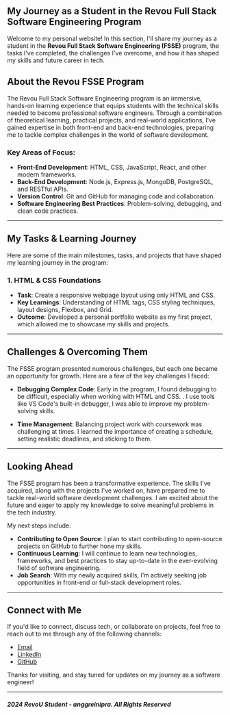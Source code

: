 ## My Journey as a Student in the Revou Full Stack Software Engineering Program

Welcome to my personal website! In this section, I'll share my journey as a student in the **Revou Full Stack Software Engineering (FSSE)** program, the tasks I've completed, the challenges I've overcome, and how it has shaped my skills and future career in tech.

## About the Revou FSSE Program

The Revou Full Stack Software Engineering program is an immersive, hands-on learning experience that equips students with the technical skills needed to become professional software engineers. Through a combination of theoretical learning, practical projects, and real-world applications, I’ve gained expertise in both front-end and back-end technologies, preparing me to tackle complex challenges in the world of software development.

### Key Areas of Focus:
- **Front-End Development**: HTML, CSS, JavaScript, React, and other modern frameworks.
- **Back-End Development**: Node.js, Express.js, MongoDB, PostgreSQL, and RESTful APIs.
- **Version Control**: Git and GitHub for managing code and collaboration.
- **Software Engineering Best Practices**: Problem-solving, debugging, and clean code practices.

---

## My Tasks & Learning Journey

Here are some of the main milestones, tasks, and projects that have shaped my learning journey in the program:

### 1. **HTML & CSS Foundations**
   - **Task**: Create a responsive webpage layout using only HTML and CSS.
   - **Key Learnings**: Understanding of HTML tags, CSS styling techniques, layout designs, Flexbox, and Grid.
   - **Outcome**: Developed a personal portfolio website as my first project, which allowed me to showcase my skills and projects.

<!-- ### 2. **JavaScript Programming**
   - **Task**: Build interactive web elements such as buttons, forms, and dynamic content.
   - **Key Learnings**: Mastery of JavaScript syntax, DOM manipulation, events, and control flow.
   - **Outcome**: Built a simple to-do app that involved CRUD (Create, Read, Update, Delete) operations.

### 3. **ReactJS & Front-End Frameworks**
   - **Task**: Develop a single-page application (SPA) with React.
   - **Key Learnings**: Component-based architecture, JSX, React hooks (useState, useEffect), state management, and routing.
   - **Outcome**: Built a weather app that consumes a public API, displaying weather data dynamically based on user input.

### 4. **Back-End Development with Node.js**
   - **Task**: Develop a RESTful API with Node.js and Express.
   - **Key Learnings**: Setting up a server, routing, handling HTTP requests (GET, POST, PUT, DELETE), and connecting to a database.
   - **Outcome**: Built an API for a task manager app that stores data in a MongoDB database.

### 5. **Databases: SQL & NoSQL**
   - **Task**: Create and interact with databases (MongoDB and PostgreSQL) for storing and retrieving data.
   - **Key Learnings**: Database schema design, CRUD operations, and querying data.
   - **Outcome**: Designed and integrated a PostgreSQL database for an e-commerce app with user authentication and product management.

### 6. **Version Control with Git & GitHub**
   - **Task**: Learn Git for version control and collaboration.
   - **Key Learnings**: Branching, commits, pull requests, and resolving merge conflicts.
   - **Outcome**: Contributed to team projects using GitHub, participated in code reviews, and learned collaborative coding practices.

### 7. **Final Capstone Project**
   - **Task**: Build a full-stack application that integrates all the technologies learned in the program.
   - **Key Learnings**: End-to-end development from front-end to back-end, deployment, and version control.
   - **Outcome**: Developed a job board platform where users can post job listings, search for jobs, and apply directly via the website. -->

---

## Challenges & Overcoming Them

The FSSE program presented numerous challenges, but each one became an opportunity for growth. Here are a few of the key challenges I faced:

- **Debugging Complex Code**: Early in the program, I found debugging to be difficult, especially when working with HTML and CSS. <!-- - **Yet Learn Module of JavaScript and Node.js. Through persistence and learning debugging techniques like using `console.log`  -->. I use tools like VS Code's built-in debugger, I was able to improve my problem-solving skills.
  
 - **Time Management**: Balancing project work with coursework was challenging at times. I learned the importance of creating a schedule, setting realistic deadlines, and sticking to them. <!--Utilizing tools like Trello and Notion helped me stay organized and focused. -->

<!-- - **Working on Team Projects**: Collaboration with peers during team projects helped me develop my communication and teamwork skills. I learned how to handle differing opinions, resolve conflicts, and manage tasks efficiently within a team setting. -->

---

## Looking Ahead

The FSSE program has been a transformative experience. The skills I've acquired, along with the projects I've worked on, have prepared me to tackle real-world software development challenges. I am excited about the future and eager to apply my knowledge to solve meaningful problems in the tech industry.

My next steps include:
- **Contributing to Open Source**: I plan to start contributing to open-source projects on GitHub to further hone my skills.
- **Continuous Learning**: I will continue to learn new technologies, frameworks, and best practices to stay up-to-date in the ever-evolving field of software engineering.
- **Job Search**: With my newly acquired skills, I’m actively seeking job opportunities in front-end or full-stack development roles.

---

## Connect with Me

If you'd like to connect, discuss tech, or collaborate on projects, feel free to reach out to me through any of the following channels:

- [Email](mailto:anggreinipra@gmail.com)
- [LinkedIn](https://www.linkedin.com/in/anggreinipra/)
- [GitHub](https://github.com/anggreinipra)

Thanks for visiting, and stay tuned for updates on my journey as a software engineer!

---
##### 2024 RevoU Student - anggreinipra. All Rights Reserved

<!-- Summary:
Intro: Gives a brief overview of the Revou FSSE program and its goals.
Tasks and Learning Journey: Breaks down major tasks and projects I've worked on, detailing what I've learned and the outcomes.
Challenges: Discusses the challenges I've faced, showing my growth as a student.
Future: Outlines your future plans and aspirations.
Contact Info: Provides ways for others to connect. -->